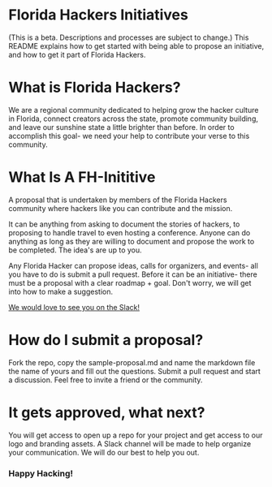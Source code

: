 # Florida Hackers Initiatives

(This is a beta. Descriptions and processes are subject to change.)
This README explains how to get started with being able to propose an initiative, and how to get it part of Florida Hackers.

# What is Florida Hackers?

We are a regional community dedicated to helping grow the hacker culture in Florida, connect creators across the state, promote community building, and leave our sunshine state a little brighter than before. In order to accomplish this goal- we need your help to contribute your verse to this community.

# What Is A FH-Inititive

A proposal that is undertaken by members of the Florida Hackers community where hackers like you can contribute and the mission.

It can be anything from asking to document the stories of hackers, to proposing to handle travel to even hosting a conference. Anyone can do anything as long as they are willing to document and propose the work to be completed. The idea's are up to you.

Any Florida Hacker can propose ideas, calls for organizers, and events- all you have to do is submit a pull request. Before it can be an initiative- there must be a proposal with a clear roadmap + goal. Don't worry, we will get into how to make a suggestion.

[We would love to see you on the Slack!](https://floridahackers.slack.com/signup)

# How do I submit a proposal?

Fork the repo, copy the sample-proposal.md and name the markdown file the name of yours and fill out the questions. Submit a pull request and start a discussion. Feel free to invite a friend or the community. 

# It gets approved, what next?

You will get access to open up a repo for your project and get access to our logo and branding assets. A Slack channel will be made to help organize your communication. We will do our best to help you out.

### Happy Hacking!

